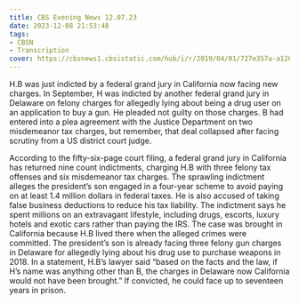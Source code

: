 ```yaml
---
title: CBS Evening News 12.07.23
date: 2023-12-08 21:53:48
tags:
- CBSN
- Transcription
cover: https://cbsnews1.cbsistatic.com/hub/i/r/2019/04/01/727e357a-a126-4138-a2c5-4d3222669d57/thumbnail/640x360/3ff2761028dc5c65cc4f07acd54bcd5c/cbsn2-logo-1920x1080.jpg
---
```

H.B was just indicted by a federal grand jury in California now facing new charges. In September, H was indicted by another federal grand jury in Delaware on felony charges for allegedly lying about being a drug user on an application to buy a gun. He pleaded not guilty on those charges. B had entered into a plea agreement with the Justice Department on two misdemeanor tax charges, but remember, that deal collapsed after facing scrutiny from a US district court judge.

According to the fifty-six-page court filing, a federal grand jury in California has returned nine count indictments, charging H.B with three felony tax offenses and six misdemeanor tax charges. The sprawling indictment alleges the president’s son engaged in a four-year scheme to avoid paying on at least 1.4 million dollars in federal taxes. He is also accused of taking false business deductions to reduce his tax liability. The indictment says he spent millions on an extravagant lifestyle, including drugs, escorts, luxury hotels and exotic cars rather than paying the IRS. The case was brought in California because H.B lived there when the alleged crimes were committed. The president’s son is already facing three felony gun charges in Delaware for allegedly lying about his drug use to purchase weapons in 2018. In a statement, H.B’s lawyer said “based on the facts and the law, if H’s name was anything other than B, the charges in Delaware now California would not have been brought.” If convicted, he could face up to seventeen years in prison. 

